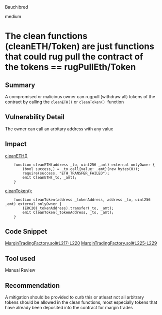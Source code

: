 Bauchibred

medium

# The clean functions (cleanETH/Token) are just functions that could rug pull the contract of the tokens == rugPullEth/Token

## Summary

A compromised or malicious owner can rugpull (withdraw all) tokens of the contract by calling the `cleanETH()` or `cleanToken() `function

## Vulnerability Detail

The owner can call an arbitary address with any value

## Impact

[cleanETH()](https://github.com/sherlock-audit/2023-05-dodo/blob/8e6dceb9f3f5cb42fe591d3ef25b002d9916ac71/dodo-margin-trading-contracts/contracts/marginTrading/MarginTradingFactory.sol#L225-L229)

```solidity
    function cleanETH(address _to, uint256 _amt) external onlyOwner {
        (bool success,) = _to.call{value: _amt}(new bytes(0));
        require(success, "ETH_TRANSFER_FAILED");
        emit CleanETH(_to, _amt);
    }
```

[cleanToken():](https://github.com/sherlock-audit/2023-05-dodo/blob/8e6dceb9f3f5cb42fe591d3ef25b002d9916ac71/dodo-margin-trading-contracts/contracts/marginTrading/MarginTradingFactory.sol#L217-L220)

```solodity
    function cleanToken(address _tokenAddress, address _to, uint256 _amt) external onlyOwner {
        IERC20(_tokenAddress).transfer(_to, _amt);
        emit CleanToken(_tokenAddress, _to, _amt);
    }
```

## Code Snippet

[MarginTradingFactory.sol#L217-L220](https://github.com/sherlock-audit/2023-05-dodo/blob/8e6dceb9f3f5cb42fe591d3ef25b002d9916ac71/dodo-margin-trading-contracts/contracts/marginTrading/MarginTradingFactory.sol#L217-L220)
[MarginTradingFactory.sol#L225-L229](https://github.com/sherlock-audit/2023-05-dodo/blob/8e6dceb9f3f5cb42fe591d3ef25b002d9916ac71/dodo-margin-trading-contracts/contracts/marginTrading/MarginTradingFactory.sol#L217-L220)

## Tool used

Manual Review

## Recommendation

A mitigation should be provided to curb this or atleast not all arbitrary tokens should be allowed in the clean functions, most especially tokens that have already been deposited into the contract for margin trades
